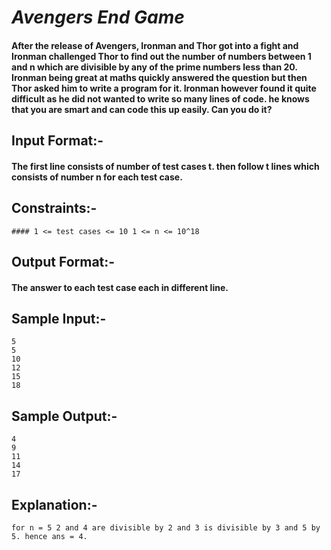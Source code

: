 # *Avengers End Game*


#### After the release of Avengers, Ironman and Thor got into a fight and Ironman challenged Thor to find out the number of numbers between 1 and n which are divisible by any of the prime numbers less than 20. Ironman being great at maths quickly answered the question but then Thor asked him to write a program for it. Ironman however found it quite difficult as he did not wanted to write so many lines of code. he knows that you are smart and can code this up easily. Can you do it?

## Input Format:-
#### The first line consists of number of test cases t. then follow t lines which consists of number n for each test case.

## Constraints:-

```
#### 1 <= test cases <= 10 1 <= n <= 10^18

```

## Output Format:-
#### The answer to each test case each in different line.

## Sample Input:-
```
5
5
10
12
15
18
```

## Sample Output:-
```
4
9
11
14
17
```

## Explanation:-
```
for n = 5 2 and 4 are divisible by 2 and 3 is divisible by 3 and 5 by 5. hence ans = 4.
```

